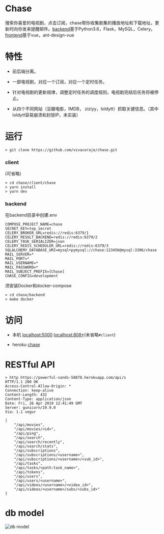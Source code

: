 # Chase

搜索你喜爱的电视剧，点击订阅，chase帮你收集剧集的播放地址和下载地址，更新时向你发来提醒邮件。[backend](https://github.com/vivacoraje/chase/tree/master/backend)基于Python3.6，Flask，MySQL，Celery。[frontend](frontend/chase)基于vue，ant-design-vue

# 特性

- 前后端分离。

- 一部电视剧，对应一个订阅，对应一个定时任务。

- 针对电视剧的更新规律，调整定时任务的调度规则，电视剧完结后任务将被停止。
- 从四个不同网站（豆瓣电影，IMDB， ziziyy，loldytt）抓取关键信息。（其中loldytt容易崩溃和封锁IP，未实装）

# 运行

```
> git clone https://github.com/vivacoraje/chase.git
```

### client
(可省略)
```
> cd chase/client/chase
> yarn install
> yarn dev
```

### backend

在backend目录中创建.env
```
COMPOSE_PROJECT_NAME=chase
SECRET_KEY=top_secret
CELERY_BROKER_URL=redis://redis:6379/1
CELERY_RESULT_BACKEND=redis://redis:6379/2
CELERY_TASK_SERIALIZER=json
CELERY_REDIS_SCHEDULER_URL=redis://redis:6379/3
SQLALCHEMY_DATABASE_URI=mysql+pymysql://chase:123456@mysql:3306/chase
MAIL_SERVER=*
MAIL_PORT=*
MAIL_USERNAME=*
MAIL_PASSWORD=*
MAIL_SUBJECT_PREFIX=[Chase]
CHASE_CONFIG=development
```

须安装Docker和docker-compose
```
> cd chase/backend
> make docker
```

# 访问

- 本机
[localhost:5000](http://localhost:5000)
[localhost:808*](http://localhost:8080)(未省略`#client`)

- heroku
[chase](https://powerful-sands-58878.herokuapp.com/)

# RESTful API
```
> http https://powerful-sands-58878.herokuapp.com/api/s
HTTP/1.1 200 OK
Access-Control-Allow-Origin: *
Connection: keep-alive
Content-Length: 432
Content-Type: application/json
Date: Fri, 26 Apr 2019 12:41:49 GMT
Server: gunicorn/19.9.0
Via: 1.1 vegur

[
    "/api/movies",
    "/api/movies/<id>",
    "/api/ping",
    "/api/search",
    "/api/search/recently",
    "/api/search/stats",
    "/api/subscriptions",
    "/api/subscriptions/<username>",
    "/api/subscriptions/<username>/<sub_id>",
    "/api/tasks",
    "/api/tasks/<path:task_name>",
    "/api/tokens",
    "/api/users",
    "/api/users/<username>",
    "/api/videos/<username>/<video_id>",
    "/api/videos/<username>/subs/<subs_id>"
]
```

# db model
![db model](https://github.com/vivacoraje/chase/images/chase.tiff)